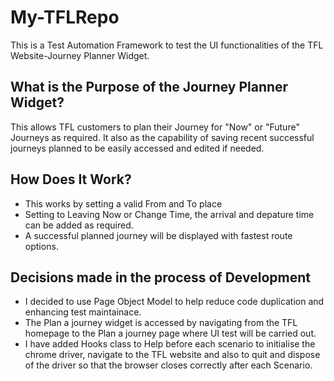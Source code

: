 # My-TFLRepo
This is a Test Automation Framework to test the UI functionalities of the TFL Website-Journey Planner Widget.
## What is the Purpose of the Journey Planner Widget?
This allows TFL customers to plan their Journey for "Now" or "Future" Journeys as required. It also as the capability of saving recent successful journeys planned to be easily accessed and edited if needed.
## How Does It Work?
* This works by setting a valid From and To place
* Setting to Leaving Now or Change Time, the arrival and depature time can be added as required.
* A successful planned journey will be displayed with fastest route options.
## Decisions made in the process of Development
* I decided to use Page Object Model to help reduce code duplication and enhancing test maintainace.
* The Plan a journey widget is accessed by navigating from the TFL homepage to the Plan a journey page where UI test will be carried out.
* I have added Hooks class to Help before each scenario to initialise the chrome driver, navigate to the TFL website and also to quit and dispose of the driver so that the browser closes correctly after each Scenario.
